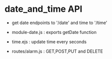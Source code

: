 # date_and_time API 

- get date endpoints to '/date' and time to '/time' 
- module-date.js : exports getDate function 
- time.ejs : update time every seconds

- routes/alarm.js : GET,POST,PUT and DELETE 



